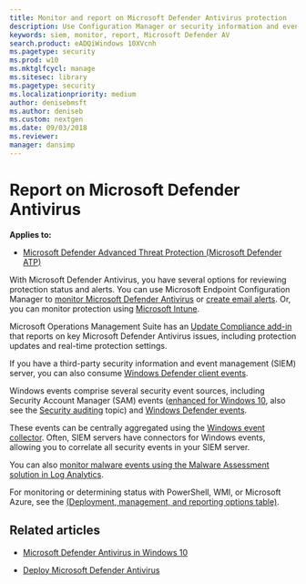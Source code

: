 ```yaml
---
title: Monitor and report on Microsoft Defender Antivirus protection
description: Use Configuration Manager or security information and event management (SIEM) tools to consume reports, and monitor Microsoft Defender AV with PowerShell and WMI.
keywords: siem, monitor, report, Microsoft Defender AV
search.product: eADQiWindows 10XVcnh
ms.pagetype: security
ms.prod: w10
ms.mktglfcycl: manage
ms.sitesec: library
ms.pagetype: security
ms.localizationpriority: medium
author: denisebmsft
ms.author: deniseb
ms.custom: nextgen
ms.date: 09/03/2018
ms.reviewer: 
manager: dansimp
---
```


# Report on Microsoft Defender Antivirus

**Applies to:**

- [Microsoft Defender Advanced Threat Protection (Microsoft Defender ATP)](https://go.microsoft.com/fwlink/p/?linkid=2069559)

With Microsoft Defender Antivirus, you have several options for reviewing protection status and alerts. You can use Microsoft Endpoint Configuration Manager to [monitor Microsoft Defender Antivirus](https://docs.microsoft.com/configmgr/protect/deploy-use/monitor-endpoint-protection) or [create email alerts](https://docs.microsoft.com/configmgr/protect/deploy-use/endpoint-configure-alerts). Or, you can monitor protection using [Microsoft Intune](https://docs.microsoft.com/intune/introduction-intune).  

Microsoft Operations Management Suite has an [Update Compliance add-in](/windows/deployment/update/update-compliance-get-started) that reports on key Microsoft Defender Antivirus issues, including protection updates and real-time protection settings.

If you have a third-party security information and event management (SIEM) server, you can also consume [Windows Defender client events](https://msdn.microsoft.com/library/windows/desktop/aa964766(v=vs.85).aspx). 

Windows events comprise several security event sources, including Security Account Manager (SAM) events ([enhanced for Windows 10](https://technet.microsoft.com/library/mt431757.aspx), also see the [Security auditing](/windows/device-security/auditing/security-auditing-overview) topic) and  [Windows Defender events](troubleshoot-microsoft-defender-antivirus.md). 

These events can be centrally aggregated using the [Windows event collector](https://msdn.microsoft.com/library/windows/desktop/bb427443(v=vs.85).aspx). Often, SIEM servers have connectors for Windows events, allowing you to correlate all security events in your SIEM server. 

You can also [monitor malware events using the Malware Assessment solution in Log Analytics](https://docs.microsoft.com/azure/log-analytics/log-analytics-malware).

For monitoring or determining status with PowerShell, WMI, or Microsoft Azure, see the [(Deployment, management, and reporting options table)](deploy-manage-report-microsoft-defender-antivirus.md#ref2).

## Related articles

- [Microsoft Defender Antivirus in Windows 10](microsoft-defender-antivirus-in-windows-10.md)

- [Deploy Microsoft Defender Antivirus](deploy-manage-report-microsoft-defender-antivirus.md)
